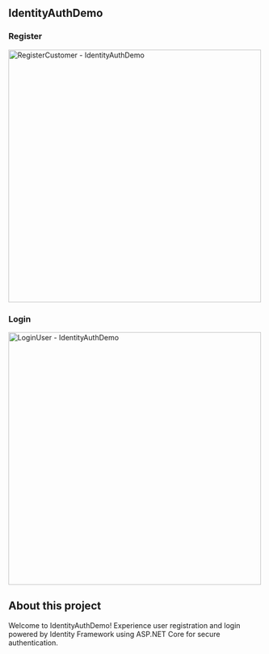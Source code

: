 
## IdentityAuthDemo

### Register
<img src="https://github.com/FlpSlva/IdentityAuthDemo/assets/84188331/74c16fe5-73fc-47f0-949d-f29f7188b95e" alt="RegisterCustomer - IdentityAuthDemo" width="500">

### Login
<img src="https://github.com/FlpSlva/IdentityAuthDemo/assets/84188331/c289d9ff-b3dc-4c27-8f51-34793504ab14" alt="LoginUser - IdentityAuthDemo" width="500">


## About this project

Welcome to IdentityAuthDemo! Experience user registration and login powered by Identity Framework using ASP.NET Core for secure authentication.

